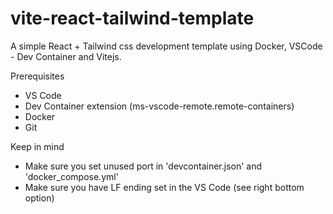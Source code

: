 # vite-react-tailwind-template

A simple React + Tailwind css development template using Docker, VSCode - Dev Container and Vitejs.

Prerequisites

-   VS Code
-   Dev Container extension (ms-vscode-remote.remote-containers)
-   Docker
-   Git

Keep in mind

-   Make sure you set unused port in 'devcontainer.json' and 'docker_compose.yml'
-   Make sure you have LF ending set in the VS Code (see right bottom option)

